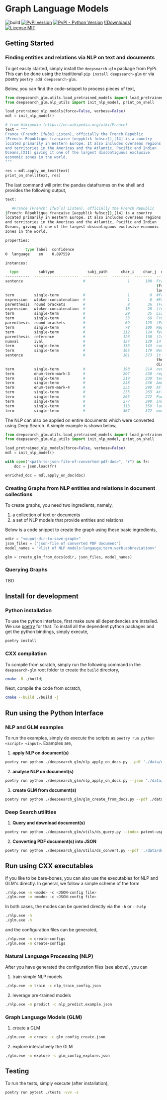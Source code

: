 # Graph Language Models

![build](https://github.com/DS4SD/deepsearch-glm/actions/workflows/cmake.yml/badge.svg)
[![PyPI version](https://img.shields.io/pypi/v/deepsearch-glm)](https://pypi.org/project/deepsearch-glm/)
[![PyPI - Python Version](https://img.shields.io/pypi/pyversions/deepsearch-glm)](https://pypi.org/project/deepsearch-glm/)
[![Downloads]](https://img.shields.io/github/downloads/ds4sd/deepsearch-glm/total.svg)
[![License MIT](https://img.shields.io/github/license/ds4sd/deepsearch-glm)](https://opensource.org/licenses/MIT)

## Getting Started

### Finding entities and relations via NLP on text and documents

To get easily started, simply install the `deepsearch-glm` package from PyPi. This can be
done using the traditional `pip install deepsearch-glm` or via poetry `poetry add deepsearch-glm`.

Below, you can find the code-snippet to process pieces of text,

```python
from deepsearch_glm.utils.load_pretrained_models import load_pretrained_nlp_models
from deepsearch_glm.nlp_utils import init_nlp_model, print_on_shell

load_pretrained_nlp_models(force=False, verbose=False)
mdl = init_nlp_model()

# from Wikipedia (https://en.wikipedia.org/wiki/France)
text = """
France (French: [fʁɑ̃s] Listen), officially the French Republic
(French: République française [ʁepyblik fʁɑ̃sɛz]),[14] is a country
located primarily in Western Europe. It also includes overseas regions
and territories in the Americas and the Atlantic, Pacific and Indian
Oceans,[XII] giving it one of the largest discontiguous exclusive
economic zones in the world.
"""

res = mdl.apply_on_text(text)
print_on_shell(text, res)
```

The last command will print the pandas dataframes on the shell and provides the
following output,

```sh
text:

   #France (French: [fʁɑ̃s] Listen), officially the French Republic
(French: République française [ʁepyblik fʁɑ̃sɛz]),[14] is a country
located primarily in Western Europe. It also includes overseas regions
and territories in the Americas and the Atlantic, Pacific and Indian
Oceans, giving it one of the largest discontiguous exclusive economic
zones in the world.

properties:

         type label  confidence
0  language    en    0.897559

instances:

  type         subtype               subj_path      char_i    char_j  original
-----------  --------------------  -----------  --------  --------  ---------------------------------------------------------------------
sentence                           #                   1       180  France (French: [fʁɑ̃s] Listen), officially the French Republic
                                                                    (French: République française [ʁepyblik fʁɑ̃sɛz]),[14] is a country
                                                                    located primarily in Western Europe.
term         single-term           #                   1         8  #France
expression   wtoken-concatenation  #                   1         8  #France
parenthesis  round brackets        #                   9        36  (French: [fʁɑ̃s] Listen)
expression   wtoken-concatenation  #                  18        28  [fʁɑ̃s]
term         single-term           #                  29        35  Listen
term         single-term           #                  53        68  French Republic
parenthesis  round brackets        #                  69       125  (French: République française [ʁepyblik fʁɑ̃sɛz])
term         single-term           #                  78       100  République française
term         single-term           #                 112       124  fʁɑ̃sɛz]
parenthesis  reference             #                 126       130  [14]
numval       ival                  #                 127       129  14
term         single-term           #                 136       143  country
term         single-term           #                 165       179  Western Europe
sentence                           #                 181       373  It also includes overseas regions and territories in the Americas and
                                                                    the Atlantic, Pacific and Indian Oceans, giving it one of the largest
                                                                    discontiguous exclusive economic zones in the world.
term         single-term           #                 198       214  overseas regions
term         enum-term-mark-3      #                 207       230  regions and territories
term         single-term           #                 219       230  territories
term         single-term           #                 238       246  Americas
term         enum-term-mark-4      #                 255       290  Atlantic, Pacific and Indian Oceans
term         single-term           #                 255       263  Atlantic
term         single-term           #                 265       272  Pacific
term         single-term           #                 277       290  Indian Oceans
term         single-term           #                 313       359  largest discontiguous exclusive economic zones
term         single-term           #                 367       372  world
```

The NLP can also be applied on entire documents which were converted using
Deep Search. A simple example is shown below,

```python
from deepsearch_glm.utils.load_pretrained_models import load_pretrained_nlp_models
from deepsearch_glm.nlp_utils import init_nlp_model, print_on_shell

load_pretrained_nlp_models(force=False, verbose=False)
mdl = init_nlp_model()

with open("<path-to-json-file-of-converted-pdf-doc>", "r") as fr:
    doc = json.load(fr)

enriched_doc = mdl.apply_on_doc(doc)
```

### Creating Graphs from NLP entities and relations in document collections

To create graphs, you need two ingredients, namely,

1. a collection of text or documents
2. a set of NLP models that provide entities and relations

Below is a code snippet to create the graph using these basic ingredients,

```python
odir = "<ouput-dir-to-save-graph>"
json_files = ["json-file of converted PDF document"]
model_names = "<list of NLP models:langauge;term;verb;abbreviation>"

glm = create_glm_from_docs(odir, json_files, model_names)	
```

### Querying Graphs 

TBD

## Install for development

### Python installation

To use the python interface, first make sure all dependencies are installed. We use [poetry](https://python-poetry.org/docs/)
for that. To install all the dependent python packages and get the python bindings, simply execute,

```sh
poetry install
```

### CXX compilation

To compile from scratch, simply run the following command in the `deepsearch-glm` root folder to
create the `build` directory,

```sh
cmake -B ./build; 
```

Next, compile the code from scratch,

```sh
cmake --build ./build -j
```

## Run using the Python Interface

### NLP and GLM examples

To run the examples, simply do execute the scripts as `poetry run python <script> <input>`. Examples are,

1. **apply NLP on document(s)**
```sh
poetry run python ./deepsearch_glm/nlp_apply_on_docs.py --pdf './data/documents/articles/2305.*.pdf' --models 'language;term'
```
2. **analyse NLP on document(s)**
```sh
poetry run python ./deepsearch_glm/nlp_apply_on_docs.py --json './data/documents/articles/2305.*.nlp.json' 
```
3. **create GLM from document(s)**
```sh
poetry run python ./deepsearch_glm/glm_create_from_docs.py --pdf ./data/documents/reports/2022-ibm-annual-report.pdf
```

### Deep Search utilities

1. **Query and download document(s)**
```sh
poetry run python ./deepsearch_glm/utils/ds_query.py --index patent-uspto --query "\"global warming potential\" AND \"etching\""
```
2. **Converting PDF document(s) into JSON**
```sh
poetry run python ./deepsearch_glm/utils/ds_convert.py --pdf './data/documents/articles/2305.*.pdf'"
```

## Run using CXX executables

If you like to be bare-bones, you can also use the executables for NLP and GLM's directly. In general, we
follow a simple scheme of the form

```sh
./nlp.exe -m <mode> -c <JSON-config file>
./glm.exe -m <mode> -c <JSON-config file>
```

In both cases, the modes can be queried directly via the `-h` or `--help`

```sh
./nlp.exe -h
./glm.exe -h
```

and the configuration files can be generated,

```sh
./nlp.exe -m create-configs
./glm.exe -m create-configs
```

### Natural Language Processing (NLP)

After you have generated the configuration files (see above), you can

1. train simple NLP models
```sh
./nlp.exe -m train -c nlp_train_config.json
```
2. leverage pre-trained models
```sh
./nlp.exe -m predict -c nlp_predict.example.json
```

### Graph Language Models (GLM)

1. create a GLM
```sh
./glm.exe -m create -c glm_config_create.json
```
2. explore interactively the GLM
```sh
./glm.exe -m explore -c glm_config_explore.json
```

## Testing

To run the tests, simply execute (after installation),

```sh
poetry run pytest ./tests -vvv -s
```